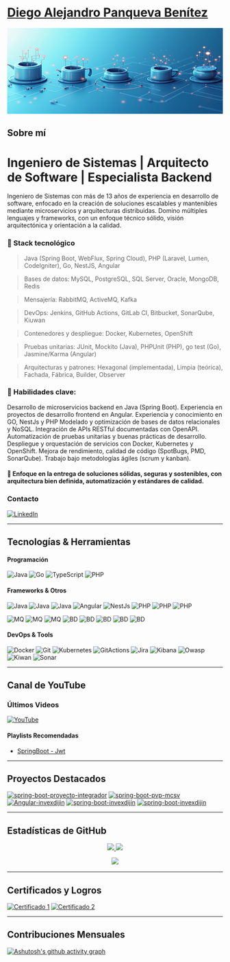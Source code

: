 # [Diego Alejandro Panqueva Benítez](https://www.linkedin.com/in/diego-alejandro-panqueva-benitez)


<img src="./assets/banner.jpg" alt="Banner Personalizado" width="600" height="200">

## Sobre mí
# Ingeniero de Sistemas | Arquitecto de Software | Especialista Backend
Ingeniero de Sistemas con más de 13 años de experiencia en desarrollo de software, enfocado en la creación de soluciones escalables y mantenibles mediante microservicios y arquitecturas distribuidas. Domino múltiples lenguajes y frameworks, con un enfoque técnico sólido, visión arquitectónica y orientación a la calidad.

### 🔧 Stack tecnológico
>Java (Spring Boot, WebFlux, Spring Cloud), PHP (Laravel, Lumen, CodeIgniter), Go, NestJS, Angular

>Bases de datos: MySQL, PostgreSQL, SQL Server, Oracle, MongoDB, Redis

>Mensajería: RabbitMQ, ActiveMQ, Kafka

>DevOps: Jenkins, GitHub Actions, GitLab CI, Bitbucket, SonarQube, Kiuwan

>Contenedores y despliegue: Docker, Kubernetes, OpenShift

>Pruebas unitarias: JUnit, Mockito (Java), PHPUnit (PHP), go test (Go), Jasmine/Karma (Angular)

>Arquitecturas y patrones: Hexagonal (implementada), Limpia (teórica), Fachada, Fábrica, Builder, Observer

### 💼 Habilidades clave:
Desarrollo de microservicios backend en Java (Spring Boot). 
Experiencia en proyectos de desarrollo frontend en Angular.
Experiencia y conocimiento en GO, NestJs y PHP
Modelado y optimización de bases de datos relacionales y NoSQL.
Integración de APIs RESTful documentadas con OpenAPI.
Automatización de pruebas unitarias y buenas prácticas de desarrollo.
Despliegue y orquestación de servicios con Docker, Kubernetes y OpenShift.
Mejora de rendimiento, calidad de código (SpotBugs, PMD, SonarQube).
Trabajo bajo metodologías ágiles (scrum y kanban).

#### 🎯 Enfoque en la entrega de soluciones sólidas, seguras y sostenibles, con arquitectura bien definida, automatización y estándares de calidad.

### Contacto
[![LinkedIn](https://img.shields.io/badge/-LinkedIn-blue?style=flat&logo=linkedin)](https://www.linkedin.com/in/diego-alejandro-panqueva-benitez)


---

## Tecnologías & Herramientas
#### Programación
![Java](https://img.shields.io/badge/-Java-black?style=flat-square&logo=java)
![Go](https://img.shields.io/badge/-Go-black?style=flat-square&logo=go)
![TypeScript](https://img.shields.io/badge/-TypeScript-black?style=flat-square&logo=typescript)
![PHP](https://img.shields.io/badge/-PHP-black?style=flat-square&logo=php)


<!-- Agrega más tecnologías según corresponda -->

#### Frameworks & Otros
![Java](https://img.shields.io/badge/-SpringBoot-black?style=flat-square&logo=springboot)
![Java](https://img.shields.io/badge/-WebFlux-black?style=flat-square&logo=springboot)
![Java](https://img.shields.io/badge/-Vertx-black?style=flat-square&logo=vertx)
![Angular](https://img.shields.io/badge/-Angular-black?style=flat-square&logo=angular)
![NestJs](https://img.shields.io/badge/-NestJs-black?style=flat-square&logo=nestjs)
![PHP](https://img.shields.io/badge/-Lumen-black?style=flat-square&logo=lumen)
![PHP](https://img.shields.io/badge/-Codeigniter-black?style=flat-square&logo=codeigniter)
![PHP](https://img.shields.io/badge/-Laravel-black?style=flat-square&logo=laravel)

![MQ](https://img.shields.io/badge/-AMQ-black?style=flat-square&logo=amq)
![MQ](https://img.shields.io/badge/-RabbitMQ-black?style=flat-square&logo=rabbitMq)
![MQ](https://img.shields.io/badge/-Kafka-black?style=flat-square&logo=kafka)
![BD](https://img.shields.io/badge/-Mysql-black?style=flat-square&logo=mysql)
![BD](https://img.shields.io/badge/-SqlServer-black?style=flat-square&logo=sqlserver)
![BD](https://img.shields.io/badge/-Postgresql-black?style=flat-square&logo=postgresql)
![BD](https://img.shields.io/badge/-OracleBD-black?style=flat-square&logo=oracledb)
![BD](https://img.shields.io/badge/-Mongodb-black?style=flat-square&logo=mongodb)

<!-- Agrega más frameworks según corresponda -->

#### DevOps & Tools
![Docker](https://img.shields.io/badge/-Docker-black?style=flat-square&logo=docker)
![Git](https://img.shields.io/badge/-Git-black?style=flat-square&logo=git)
![Kubernetes](https://img.shields.io/badge/-Kubernetes-black?style=flat-square&logo=kubernetes)
![GitActions](https://img.shields.io/badge/-GitActions-black?style=flat-square&logo=git)
![Jira](https://img.shields.io/badge/-Jira-black?style=flat-square&logo=jira)
![Kibana](https://img.shields.io/badge/-Kibana-black?style=flat-square&logo=kibana)
![Owasp](https://img.shields.io/badge/-Owasp-black?style=flat-square&logo=owasp)
![Kiwan](https://img.shields.io/badge/-Kiwan-black?style=flat-square&logo=kiwan)
![Sonar](https://img.shields.io/badge/-Sonar-black?style=flat-square&logo=sonar)

<!-- Agrega más herramientas según corresponda -->

---

## Canal de YouTube
### Últimos Videos
[![YouTube](https://img.shields.io/badge/-YouTube-red?style=flat&logo=youtube)](https://www.youtube.com/@dpanqueva)

#### Playlists Recomendadas
* [SpringBoot - Jwt](https://www.youtube.com/watch?v=0Sxk7tBxQIg&list=PL384UpGXoZmFMdYtKn9jgFbef3IB_ZzER)


---

## Proyectos Destacados
[![spring-boot-proyecto-integrador](https://github-readme-stats.vercel.app/api/pin/?username=dpanqueva&repo=proyecto-integrador)](https://github.com/dpanqueva/proyecto-integrador)
[![spring-boot-pvp-mcsv](https://github-readme-stats.vercel.app/api/pin/?username=dpanqueva&repo=pvp-mcsv)](https://github.com/dpanqueva/pvp-mcsv)
[![Angular-invexdijin](https://github-readme-stats.vercel.app/api/pin/?username=dpanqueva&repo=personal-history-app)](https://github.com/dpanqueva/personal-history-app)
[![spring-boot-invexdijin](https://github-readme-stats.vercel.app/api/pin/?username=dpanqueva&repo=bd-transaction)](https://github.com/dpanqueva/bd-transaction)
[![spring-boot-invexdijin](https://github-readme-stats.vercel.app/api/pin/?username=dpanqueva&repo=admin-redis-info-payment)](https://github.com/dpanqueva/admin-redis-info-payment)

---

## Estadísticas de GitHub
<p align="center">
  <a href="https://github.com/dpanqueva">
    <img height="180em" src="https://github-readme-stats-eight-theta.vercel.app/api?username=dpanqueva&show_icons=true&theme=algolia&include_all_commits=true&count_private=true"/>
  </a>
  <a href="https://github.com/dpanqueva">
    <img height="180em" src="https://github-readme-stats-eight-theta.vercel.app/api/top-langs/?username=dpanqueva&layout=compact&langs_count=8&theme=algolia"/>
  </a>
</p>

<p align="center">
  <img height="180em" src="https://github-readme-streak-stats.herokuapp.com/?user=dpanqueva&theme=dark&hide_border=true"/>
</p>

---

## Certificados y Logros
[![Certificado 1](certificado-1-url)](certificado-1-url)
[![Certificado 2](certificado-2-url)](certificado-2-url)

---

## Contribuciones Mensuales
[![Ashutosh's github activity graph](https://activity-graph.herokuapp.com/graph?username=tu-usuario&bg_color=ffffff&color=000000&line=000000&point=000000)](https://github.com/ashutosh00710/github-readme-activity-graph)
